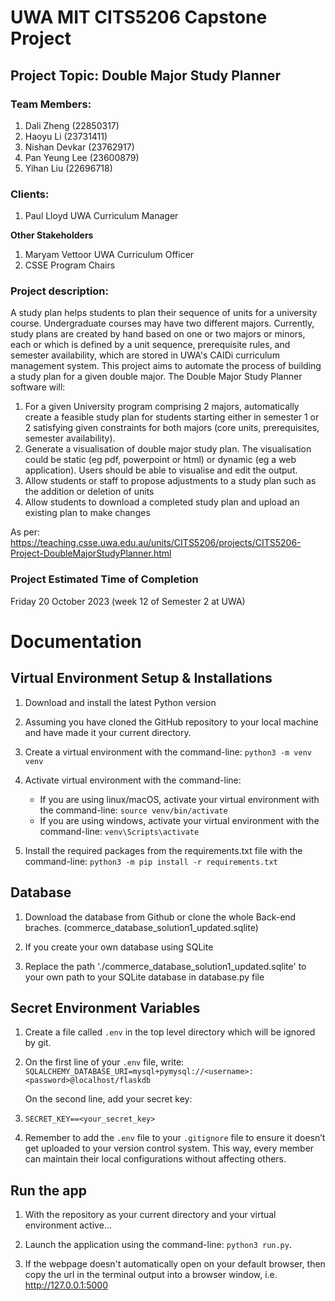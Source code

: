 # UWA MIT CITS5206 Capstone Project
## Project Topic: Double Major Study Planner
### Team Members:
1. Dali Zheng (22850317)
2. Haoyu Li (23731411)
3. Nishan Devkar (23762917)
4. Pan Yeung Lee (23600879)
5. Yihan Liu (22696718)

### Clients:
1. Paul Lloyd UWA Curriculum Manager

**Other Stakeholders**
1. Maryam Vettoor UWA Curriculum Officer
2. CSSE Program Chairs

### Project description:
A study plan helps students to plan their sequence of units for a university course. Undergraduate courses may have two different majors. Currently, study plans are created by hand based on one or two majors or minors, each or which is defined by a unit sequence, prerequisite rules, and semester availability, which are stored in UWA's CAIDi curriculum management system. This project aims to automate the process of building a study plan for a given double major. The Double Major Study Planner software will:
1. For a given University program comprising 2 majors, automatically create a feasible study plan for students starting either in semester 1 or 2 satisfying given constraints for both majors (core units, prerequisites, semester availability).
2. Generate a visualisation of double major study plan. The visualisation could be static (eg pdf, powerpoint or html) or dynamic (eg a web application). Users should be able to visualise and edit the output.
3. Allow students or staff to propose adjustments to a study plan such as the addition or deletion of units
4. Allow students to download a completed study plan and upload an existing plan to make changes

As per: https://teaching.csse.uwa.edu.au/units/CITS5206/projects/CITS5206-Project-DoubleMajorStudyPlanner.html

### Project Estimated Time of Completion
Friday 20 October 2023 (week 12 of Semester 2 at UWA)

# Documentation

## Virtual Environment Setup & Installations

1. Download and install the latest Python version

2. Assuming you have cloned the GitHub repository to your local machine and have made it your current directory.

3. Create a virtual environment with the command-line: `python3 -m venv venv`

4. Activate virtual environment with the command-line:
   - If you are using linux/macOS, activate your virtual environment with the command-line: `source venv/bin/activate`
   - If you are using windows, activate your virtual environment with the command-line: `venv\Scripts\activate`

5. Install the required packages from the requirements.txt file with the command-line: `python3 -m pip install -r requirements.txt`

## Database

1. Download the database from Github or clone the whole Back-end braches. (commerce_database_solution1_updated.sqlite)

2. If you create your own database using SQLite

3. Replace the path './commerce_database_solution1_updated.sqlite' to your own path to your SQLite database in database.py file
   



## Secret Environment Variables

1. Create a file called `.env` in the top level directory which will be ignored by git.

2. On the first line of your `.env` file, write:
   `SQLALCHEMY_DATABASE_URI=mysql+pymysql://<username>:<password>@localhost/flaskdb`

   On the second line, add your secret key:
3. `SECRET_KEY==<your_secret_key>`

4. Remember to add the `.env` file to your `.gitignore` file to ensure it doesn’t get uploaded to your version control system. This way, every member can maintain their local configurations without affecting others.

## Run the app

1. With the repository as your current directory and your virtual environment active...

2. Launch the application using the command-line: `python3 run.py`.

3. If the webpage doesn't automatically open on your default browser, then copy the url in the terminal output into a browser window, i.e. http://127.0.0.1:5000
